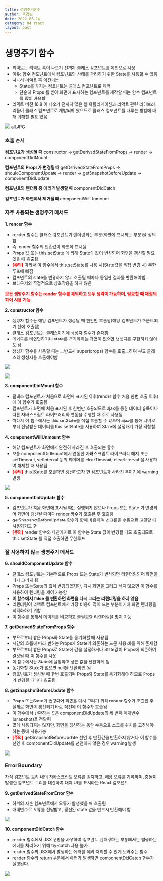 ```yaml
---
title: 생명주기함수
author: 옥경림
date: 2022-06-24
category: 04 react
layout: post
---
```


# 생명주기 함수

- 리액트는 리액트 훅이 나오기 전까지 클래스 컴포넌트를 메인으로 사용
- 이유: 함수 컴포넌트에서 컴포넌트의 상태를 관리하기 위한 State를 사용할 수 없음
- 따라서 리액트 훅 이전에는 
  - State를 가지는 컴포넌트는 클래스 컴포넌트로 제작
  - 단순히 Props 를 받아 화면에 표시하는 컴포넌트를 제작할 때는 함수 컴포넌트를 많이 사용함
- 리액트 버전 16.8 이 나오기 전까지 많은 웹 어플리케이션과 리액트 관련 라이브러리들이 클래스 컴포넌트로 개발되어 왔으므로 클래스 컴포넌트를 다루는 방법에 대해 이해할 필요 있음

![](../images\04\10//all.JPG)
all.JPG
      
### 호출 순서
   
__컴포넌트가 생성될 때__
constructor -> getDerivedStateFromProps -> render -> componentDidMount
   
__컴포넌트의 Props가 변경될 때__
getDerivedStateFromProps -> shouldComponentUpdate -> render -> getSnapshotBeforeUpdate -> componentDidUpdate
   
__컴포넌트의 렌더링 중 에러가 발생할 때__
componentDidCatch
   
__컴포넌트가 화면에서 제거될 때__
componentWillUnmount
         
### 자주 사용되는 생명주기 메서드
      
__1. render 함수__
   
- render 함수는 클래스 컴포넌트가 렌더링되는 부분(화면에 표시되는 부분)을 정의함
- 즉 render 함수의 반환값이 화면에 표시됨
- Props 값 또는 this.setState 에 의해 State의 값이 변경되어 화면을 갱신할 필요 있을 때 호출됨
- __<span style="color:red">[주의]</span>__ 따라서 이 함수에서 this.setState를 사용 시(State값을 직접 변경 시) 무한 루프에 빠짐
- 컴포넌트의 state를 변경하지 않고 호출될 때마다 동일한 결과를 반환해야함
- 브라우저와 직접적으로 상호작용을 하지 않음
      
__<span style="color:red">모든 생명주기 함수는 render 함수를 제외하고 모두 생략이 가능하며, 필요할 때 재정의하여 사용 가능</span>__
      
__2. constructor 함수__
   
- 생성자 함수는 해당 컴포넌트가 생성될 때 한번만 호출됨(해당 컴포넌트가 마운트되기 전에 호출됨)
- 클래스 컴포넌트는 클래스이기에 생성자 함수가 존재함
- 메서드를 바인딩하거나 state를 초기화하는 작업이 없으면 생성자를 구현하지 않아도 됨
- 생성자 함수를 사용할 때는 __반드시 super(props) 함수를 호출__하여 부모 클래스의 생성자를 호출해야함
      
![](../images\04\10/1.JPG)

![](../images\04\10//2.JPG)
      

__3. componentDidMount 함수__
- 클래스 컴포넌트가 처음으로 화면에 표시된 이후(render 함수 처음 한번 호출 이후)에 이 함수가 호출됨
- 컴포넌트가 화면에 처음 표시된 후 한번만 호출되므로 ajax를 통한 데이터 습득이나 다른 자바스크립트 라이브러리와 연동을 수행할 때 주로 사용됨
- 따라서 이 함수에서는 this.setState를 직접 호출할 수 있으며 ajax를 통해 서버로부터 전달받은 데이터를 this.setState를 사용하여 State에 설정하기 가장 적합함
      
__4. componentWillUnmount 함수__
- 해당 컴포넌트가 화면에서 완전히 사라진 후 호출되는 함수
- 보통 componentDidMount에서 연동한 자바스크립트 라이브러리 해지 또는 setTimeout, setInterval 등의 타이머를 clearTimeout, clearInterval 을 사용하여 해제할 때 사용됨
- __<span style="color:red">[주의]</span>__ this.State를 호출하면 갱신하고자 한 컴포넌트가 사라진 후이기에 warning 발생

![](../images\04\10//mount_unmount.JPG)
      
__5. componentDidUpdate 함수__
- 컴포넌트가 처음 화면에 표시될 때는 실행되지 않으나 Props 또는 State 가 변경되어 화면이 갱신될 때마다 render 함수가 호출된 후 호출됨
- getSnapshotBeforeUpdate 함수와 함께 사용하여 스크롤을 수동으로 고정할 때 사용되기도 함
- __<span style="color:red">[주의]</span>__ render 함수와 마찬가지로 이 함수는 State 값이 변경될 때도 호출되므로 this.setState 를 직접 호출하면 무한루프
         
### 잘 사용하지 않는 생명주기 메서드
         
__6. shouldComponentUpdate 함수__
- 클래스 컴포넌트는 기본적으로 Props 또는 State가 변경되면 리렌더링되어 화면을 다시 그리게 됨
- Props 또는State의 값이 변경되었지만, 다시 화면을 그리고 싶지 않으면 이 함수를 사용하여 렌더링을 제어 가능함
- __이 함수에서 false 를 반환하면 화면을 다시 그리는 리렌더링을 하지 않음__
- 리렌더링이 리액트 컴포넌트에서 가장 비용이 많이 드는 부분이기에 화면 렌더링을 최적화하기 위함
- 이 함수를 통해서 데이터를 비교하고 불필요한 리렌더링을 방지 가능
      

__7. getDerivedStateFromProps 함수__
- 부모로부터 받은 Props와 State를 동기화할 때 사용됨
- 시간의 흐름에 따라 변하는 Props에 State가 의존하는 드문 사용 례를 위해 존재함
- 부모로부터 받은 Props로 State에 값을 설정하거나 State값이 Props에 의존하여 결정될 때 이 함수를 사용
- 이 함수에서는 State에 설정하고 싶은 값을 반환하게 됨
- 동기화할 State가 없으면 null을 반환하면 됨
- 컴포넌트가 생성될 때 한번 호출되며 Props와 State를 동기화해야 하므로 Props가 변경될 때마다 호출됨
      

__8. getSnapshotBeforeUpdate 함수__
- Props 또는State가 변경되어 화면을 다시 그리기 위해 render 함수가 호출된 후 실제로 화면이 갱신되기 바로 직전에 이 함수가 호출됨
- 이 함수에서 반환하는 값은 componentDidUpdate의 세 번째 매개변수(snapshot)로 전달됨
- 많이 사용되지는 않지만, 화면을 갱신하는 동안 수동으로 스크롤 위치를 고정해야 하는 등에 사용가능
- __<span style="color:red">[주의]</span>__ getSnapshotBeforeUpdate 선언 후 반환값을 반환하지 않거나 이 함수를 선언 후 componentDidUpdate를 선언하지 않은 경우 warning 발생

![](../images\04\10//3.JPG)
      
### Error Boundary
자식 컴포넌트 트리 내의 자바스크립트 오류를 감지하고, 해당 오류를 기록하며, 충돌이 발생한 컴포넌트 트리를 대신하여 대체 UI를 표시하는 React 컴포넌트
         
__9. getDerivedStateFromError 함수__
- 하위의 자손 컴포넌트에서 오류가 발생했을 때 호출됨
- 매개변수로 오류를 전달받고, 갱신된 state 값을 반드시 반환해야 함

![](../images\04\10//4.JPG)

__10. componentDidCatch 함수__
- render 함수에서 JSX 문법을 사용하여 컴포넌트 렌더링하는 부분에서는 발생하는 에러를 처리하기 위해 try-catch 사용 불가
- render 함수의 JSX에서 발생하는 에러를 예외 처리할 수 있게 도와주는 함수
- render 함수의 return 부분에서 에러가 발생하면 componentDidCatch 함수가 실행된다.
     
![](../images\04\10//5.JPG)